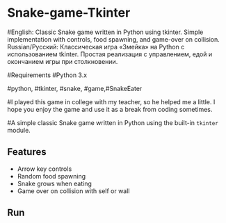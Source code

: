 # Snake-game-Tkinter
#English: Classic Snake game written in Python using tkinter. Simple implementation with controls, food spawning, and game-over on collision. Russian/Русский: Классическая игра «Змейка» на Python с использованием tkinter. Простая реализация с управлением, едой и окончанием игры при столкновении.

#Requirements
#Python 3.x

#python, #tkinter, #snake, #game,#SnakeEater

#I played this game in college with my teacher, so he helped me a little. I hope you enjoy the game and use it as a break from coding sometimes.

#A simple classic Snake game written in Python using the built-in `tkinter` module.

## Features
- Arrow key controls
- Random food spawning
- Snake grows when eating
- Game over on collision with self or wall

## Run
